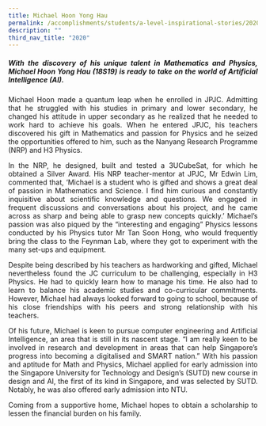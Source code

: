 ```yaml
---
title: Michael Hoon Yong Hau
permalink: /accomplishments/students/a-level-inspirational-stories/2020/michael/
description: ""
third_nav_title: "2020"
---
```

<div align=justify>
<h5>With the discovery of his unique talent in Mathematics and Physics, Michael Hoon Yong Hau (18S19) is ready to take on the world of Artificial Intelligence (AI).</h5>

<p>
Michael Hoon made a quantum leap when he enrolled in JPJC. Admitting that he struggled with his studies in primary and lower secondary, he changed his attitude in upper secondary as he realized that he needed to work hard to achieve his goals. When he entered JPJC, his teachers discovered his gift in Mathematics and passion for Physics and he seized the opportunities offered to him, such as the Nanyang Research Programme (NRP) and H3 Physics.</p>

<p>
In the NRP, he designed, built and tested a 3UCubeSat, for which he obtained a Silver Award. His NRP teacher-mentor at JPJC, Mr Edwin Lim, commented that, ‘Michael is a student who is gifted and shows a great deal of passion in Mathematics and Science. I find him curious and constantly inquisitive about scientific knowledge and questions. We engaged in frequent discussions and conversations about his project, and he came across as sharp and being able to grasp new concepts quickly.’ Michael’s passion was also piqued by the “interesting and engaging” Physics lessons conducted by his Physics tutor Mr Tan Soon Hong, who would frequently bring the class to the Feynman Lab, where they got to experiment with the many set-ups and equipment.</p>

<p>
Despite being described by his teachers as hardworking and gifted, Michael nevertheless found the JC curriculum to be challenging, especially in H3 Physics. He had to quickly learn how to manage his time. He also had to learn to balance his academic studies and co-curricular commitments. However, Michael had always looked forward to going to school, because of his close friendships with his peers and strong relationship with his teachers.</p>

<p>
Of his future, Michael is keen to pursue computer engineering and Artificial Intelligence, an area that is still in its nascent stage. “I am really keen to be involved in research and development in areas that can help Singapore’s progress into becoming a digitalised and SMART nation.” With his passion and aptitude for Math and Physics, Michael applied for early admission into the Singapore University for Technology and Design’s (SUTD) new course in design and AI, the first of its kind in Singapore, and was selected by SUTD. Notably, he was also offered early admission into NTU.</p>

<p>
Coming from a supportive home, Michael hopes to obtain a scholarship to lessen the financial burden on his family.</p>